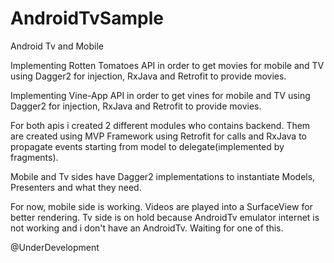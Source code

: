 # AndroidTvSample
Android Tv and Mobile

Implementing Rotten Tomatoes API in order to get movies for mobile and TV using Dagger2 for injection, RxJava and Retrofit to provide movies.

Implementing Vine-App API in order to get vines for mobile and TV using Dagger2 for injection, RxJava and Retrofit to provide movies.

For both apis i created 2 different modules who contains backend. Them are created using MVP Framework using Retrofit for calls and RxJava to propagate events starting from model to delegate(implemented by fragments).

Mobile and Tv sides have Dagger2 implementations to instantiate Models, Presenters and what they need.

For now,  mobile side is working. Videos are played into a SurfaceView for better rendering.
Tv side is on hold because AndroidTv emulator internet is not working and i don't have an AndroidTv. Waiting for one of this.

@UnderDevelopment
